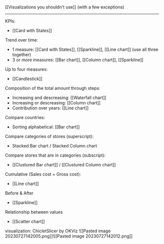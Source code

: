 [[Visualizations you shouldn't use]] (with a few exceptions)

---

KPIs:
- [[Card with States]]

Trend over time:
- 1 measure: [[Card with States]], [[Sparkline]], [[Line chart]] (use all three together)
- 3 or more measures: [[Bar chart]], [[Column chart]], [[Sparkline]]

Up to four measures:
- [[Candlestick]]

Composition of the total amount through steps:
- Increasing and descreasing: [[Waterfall chart]]
- Increasing or descreasing: [[Column chart]]
- Contribution over years: [[Line chart]]

Compare countries:
- Sorting alphabetical: [[Bar chart]]

Compare categories of stores (superscript):
- Stacked Bar chart / Stacked Column chart

Compare stores that are in categories (subscript):
- [[Clustured Bar chart]] / [[Clustured Column chart]]

Cumulative (Sales cost + Gross cost):
- [[Line chart]]

Before & After
- [[Sparkline]]

Relationship between values
- [[Scatter chart]]

visualization: ChicletSlicer by OKViz
![[Pasted image 20230727142005.png]]![[Pasted image 20230727142012.png]]







